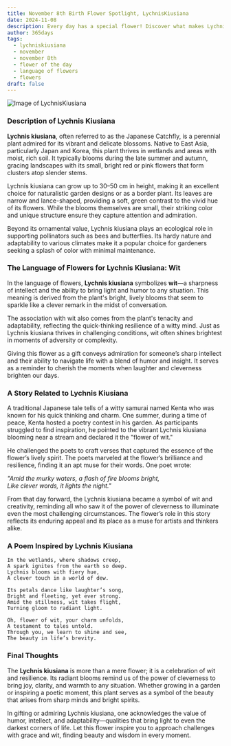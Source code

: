 ```yaml
---
title: November 8th Birth Flower Spotlight, LychnisKiusiana
date: 2024-11-08
description: Every day has a special flower! Discover what makes LychnisKiusiana unique as today’s birth flower and its symbolic meaning.
author: 365days
tags:
  - lychniskiusiana
  - november
  - november 8th
  - flower of the day
  - language of flowers
  - flowers
draft: false
---
```


![Image of LychnisKiusiana](https://cdn.pixabay.com/photo/2017/05/30/23/00/flower-2358507_960_720.jpg#center)


### Description of Lychnis Kiusiana

**Lychnis kiusiana**, often referred to as the Japanese Catchfly, is a perennial plant admired for its vibrant and delicate blossoms. Native to East Asia, particularly Japan and Korea, this plant thrives in wetlands and areas with moist, rich soil. It typically blooms during the late summer and autumn, gracing landscapes with its small, bright red or pink flowers that form clusters atop slender stems.

Lychnis kiusiana can grow up to 30–50 cm in height, making it an excellent choice for naturalistic garden designs or as a border plant. Its leaves are narrow and lance-shaped, providing a soft, green contrast to the vivid hue of its flowers. While the blooms themselves are small, their striking color and unique structure ensure they capture attention and admiration.

Beyond its ornamental value, Lychnis kiusiana plays an ecological role in supporting pollinators such as bees and butterflies. Its hardy nature and adaptability to various climates make it a popular choice for gardeners seeking a splash of color with minimal maintenance.

### The Language of Flowers for Lychnis Kiusiana: Wit

In the language of flowers, **Lychnis kiusiana** symbolizes **wit**—a sharpness of intellect and the ability to bring light and humor to any situation. This meaning is derived from the plant's bright, lively blooms that seem to sparkle like a clever remark in the midst of conversation.

The association with wit also comes from the plant's tenacity and adaptability, reflecting the quick-thinking resilience of a witty mind. Just as Lychnis kiusiana thrives in challenging conditions, wit often shines brightest in moments of adversity or complexity.

Giving this flower as a gift conveys admiration for someone’s sharp intellect and their ability to navigate life with a blend of humor and insight. It serves as a reminder to cherish the moments when laughter and cleverness brighten our days.

### A Story Related to Lychnis Kiusiana

A traditional Japanese tale tells of a witty samurai named Kenta who was known for his quick thinking and charm. One summer, during a time of peace, Kenta hosted a poetry contest in his garden. As participants struggled to find inspiration, he pointed to the vibrant Lychnis kiusiana blooming near a stream and declared it the "flower of wit."

He challenged the poets to craft verses that captured the essence of the flower’s lively spirit. The poets marveled at the flower’s brilliance and resilience, finding it an apt muse for their words. One poet wrote:

_"Amid the murky waters, a flash of fire blooms bright,  
Like clever words, it lights the night."_

From that day forward, the Lychnis kiusiana became a symbol of wit and creativity, reminding all who saw it of the power of cleverness to illuminate even the most challenging circumstances. The flower’s role in this story reflects its enduring appeal and its place as a muse for artists and thinkers alike.

### A Poem Inspired by Lychnis Kiusiana

```
In the wetlands, where shadows creep,  
A spark ignites from the earth so deep.  
Lychnis blooms with fiery hue,  
A clever touch in a world of dew.  

Its petals dance like laughter’s song,  
Bright and fleeting, yet ever strong.  
Amid the stillness, wit takes flight,  
Turning gloom to radiant light.  

Oh, flower of wit, your charm unfolds,  
A testament to tales untold.  
Through you, we learn to shine and see,  
The beauty in life’s brevity.  
```

### Final Thoughts

The **Lychnis kiusiana** is more than a mere flower; it is a celebration of wit and resilience. Its radiant blooms remind us of the power of cleverness to bring joy, clarity, and warmth to any situation. Whether growing in a garden or inspiring a poetic moment, this plant serves as a symbol of the beauty that arises from sharp minds and bright spirits.

In gifting or admiring Lychnis kiusiana, one acknowledges the value of humor, intellect, and adaptability—qualities that bring light to even the darkest corners of life. Let this flower inspire you to approach challenges with grace and wit, finding beauty and wisdom in every moment.
